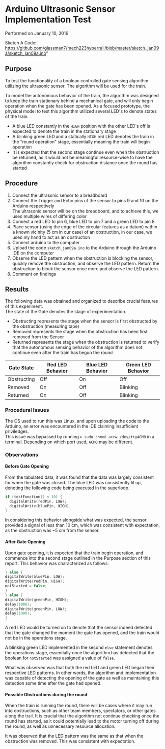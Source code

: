 # Arduino Ultrasonic Sensor Implementation Test
Performed on January 10, 2019<br />

Sketch A Code:<Br />
https://github.com/glassman7/mech223hyperrail/blob/master/sketch_jan09a/sketch_jan09a.ino"

## Purpose
To test the functionality of a boolean controlled gate sensing algorithm utilizing the ultrasonic sensor.  The algorithm will be used for the train.

To model the autonomous behavior of the train, the algorithm was designed to keep the train stationary behind a mechanical gate, and will only begin operation when the gate has been opened.  As a focused prototype, the physical model to test this algorithm utilized several LED's to denote states of the train.

* A blue LED constantly in the `HIGH` position with the other LED's off is expected to denote the train in the stationary stage
* A blinking green LED and a statically `HIGH` red LED denotes the train in the "round operation" stage, essentially meaning the train will begin operation
* It is expected that the second stage continue even when the obstruction be returned, as it would not be meaningful resource-wise to have the algorithm constantly check for obstruction distance once the round has started

## Procedure
1. Connect the ultrasonic sensor to a breadboard
2. Connect the Trigger and Echo pins of the sensor to pins 9 and 10 on the Arduino respectively<br/>
The ultrasonic sensor will be on the breadboard, and to achieve this, we used multiple wires of differing color
3. Connect a red LED to pin 6, blue LED to pin 7 and a green LED to pin 8
2. Place sensor (using the edge of the circular features as a datum) within a known vicinity (5 cm in our case) of an obstruction, in our case, we used my hand to act as an obstruction
3. Connect arduino to the computer
4. Upload the code ```sketch_jan09a.ino``` to the Arduino through the Arduino IDE on the computer
5. Observe the LED pattern when the obstruction is blocking the sensor, quickly remove the obstruction, and observe the LED pattern.  Return the obstruction to block the sensor once more and observe the LED pattern.
6. Comment on findings

## Results
The following data was obtained and organized to describe crucial features of this experiment.<Br/>
The state of the Gate denotes the stage of experimentation.
* Obstructing represents the stage when the sensor is first obstructed by the obstruction (measuring tape)
* Removed represents the stage when the obstruction has been first removed from the Sensor
* Returned represents the stage when the obstruction is returned to verify that the autonomous sensing behavior of the algorithm does not continue even after the train has begun the round


| Gate State  | Red LED Behavior | Blue LED Behavior | Green LED Behavior |
|-------------|------------------|-------------------|--------------------|
| Obstructing | Off              | On                | Off                |
| Removed     | On               | Off               | Blinking           |
| Returned    | On               | Off               | Blinking           |


### Procedural Issues
The OS used to run this was Linux, and upon uploading the code to the Arduino, an error was encountered in the IDE claiming insufficient priviledges. <Br />
This issue was bypassed by running ```> sudo chmod a+rw /dev/ttyACM0``` in a terminal.  Depending on which port used, ```ACM0``` may be different.

### Observations
#### Before Gate Opening
From the tabulated data, it was found that the data was largely consistent for when the gate was closed.  The blue LED was consistently lit up, denoting the following code being executed in the superloop.

```c
if (testFunction() < 10) {
  digitalWrite(redPin, LOW);
  digitalWrite(bluePin, HIGH);
}
```

In considering this behavior alongside what was expected, the sensor provided a signal of less than 10 cm, which was consistent with expectation, as the obstruction was ~5 cm from the sensor.

#### After Gate Opening
Upon gate opening, it is expected that the train begin operation, and commence into the second stage outlined in the Purpose section of this report.  This behavior was characterized as follows:

``` c
} else {
digitalWrite(bluePin, LOW);
digitalWrite(redPin, HIGH);
notStarted = false;
}
} else {
digitalWrite(greenPin, HIGH);
delay(1000);
digitalWrite(greenPin, LOW);
delay(1000);    
}

```

A red LED would be turned on to denote that the sensor indeed detected that the gate changed the moment the gate has opened, and the train would not be in the operations stage.

A blinking green LED implemented in the second `else` statement denotes the operations stage, essentially once the algorithm has detected that the boolean for `notStarted` was assigned a value of `false`.

What was observed was that both the red LED and green LED began their respective LED patterns.  In other words, the algorithm and implementation was capable of detecting the opening of the gate as well as maintaining this detection some time after the gate had opened.

#### Possible Obstructions during the round
When the train is running the round, there will be cases where it may run into obstructions, such as other team members, spectators, or other gates along the trail.  It is crucial that the algorithm not continue checking once the round has started, as it could potentially lead to the motor turning off during the round, as well as unnecessary resource allocation.

It was observed that the LED pattern was the same as that when the obstruction was removed. This was consistent with expectation.
